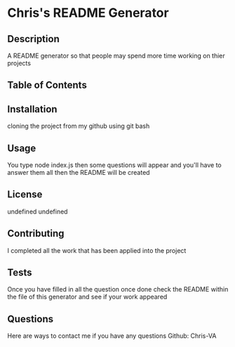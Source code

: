 # Chris's README Generator

  ## Description
  A README generator so that people may spend more time working on thier projects

  ## Table of Contents


  ## Installation
  cloning the project from my github using git bash

  ## Usage
  You type node index.js then some questions will appear and you'll have to answer them all then the README will be created

  ## License
  
  undefined
  undefined
  

  ## Contributing
  I completed all the work that has been applied into the project

  ## Tests
  Once you have filled in all the question once done check the README within the file of this generator and see if your work appeared

  ## Questions
  Here are ways to contact me if you have any questions
  Github: Chris-VA
